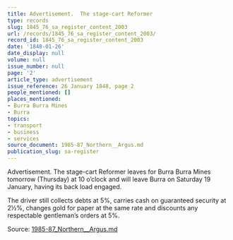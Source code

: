 ```yaml
---
title: Advertisement.  The stage-cart Reformer
type: records
slug: 1845_76_sa_register_content_2003
url: /records/1845_76_sa_register_content_2003/
record_id: 1845_76_sa_register_content_2003
date: '1848-01-26'
date_display: null
volume: null
issue_number: null
page: '2'
article_type: advertisement
issue_reference: 26 January 1848, page 2
people_mentioned: []
places_mentioned:
- Burra Burra Mines
- Burra
topics:
- transport
- business
- services
source_document: 1985-87_Northern__Argus.md
publication_slug: sa-register
---
```


Advertisement.  The stage-cart Reformer leaves for Burra Burra Mines tomorrow (Thursday) at 10 o’clock and will leave Burra on Saturday 19 January, having its back load engaged.

The driver still collects debts at 5%, carries cash on guaranteed security at 2½%, changes gold for paper at the same rate and discounts any respectable gentleman’s orders at 5%.

Source: [1985-87_Northern__Argus.md](/downloads/markdown/1985-87_Northern__Argus.md)
